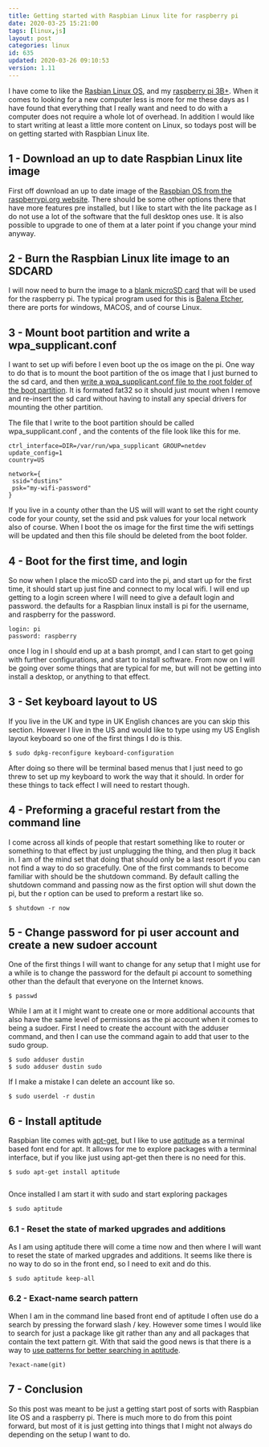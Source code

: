```yaml
---
title: Getting started with Raspbian Linux lite for raspberry pi
date: 2020-03-25 15:21:00
tags: [linux,js]
layout: post
categories: linux
id: 635
updated: 2020-03-26 09:10:53
version: 1.11
---
```


I have come to like the [Rasbian Linux OS](https://en.wikipedia.org/wiki/Raspbian), and my [raspberry pi 3B+](https://en.wikipedia.org/wiki/Raspberry_Pi). When it comes to looking for a new computer less is more for me these days as I have found that everything that I really want and need to do with a computer does not require a whole lot of overhead. In addition I would like to start writing at least a little more content on Linux, so todays post will be on getting started with Raspbian Linux lite.

<!-- more -->

## 1 - Download an up to date Raspbian Linux lite image

First off download an up to date image of the [Raspbian OS from the raspberrypi.org website](https://www.raspberrypi.org/downloads/raspbian/). There should be some other options there that have more features pre installed, but I like to start with the lite package as I do not use a lot of the software that the full desktop ones use. It is also possible to upgrade to one of them at a later point if you change your mind anyway.

## 2 - Burn the Raspbian Linux lite image to an SDCARD

I will now need to burn the image to a [blank microSD card](https://en.wikipedia.org/wiki/SD_card#Physical_size) that will be used for the raspberry pi. The typical program used for this is [Balena Etcher](https://www.balena.io/etcher/), there are ports for windows, MACOS, and of course Linux.

## 3 - Mount boot partition and write a wpa_supplicant.conf

I want to set up wifi before I even boot up the os image on the pi. One way to do that is to mount the boot partition of the os image that I just burned to the sd card, and then [write a wpa_supplicant.conf file to the root folder of the boot partition](https://www.raspberrypi.org/documentation/configuration/wireless/headless.md). It is formated fat32 so it should just mount when I remove and re-insert the sd card without having to install any special drivers for mounting the other partition.

The file that I write to the boot partition should be called wpa_supplicant.conf , and the contents of the file look like this for me.

```
ctrl_interface=DIR=/var/run/wpa_supplicant GROUP=netdev
update_config=1
country=US

network={
 ssid="dustins"
 psk="my-wifi-password"
}
```

If you live in a county other than the US will will want to set the right county code for your county, set the ssid and psk values for your local network also of course. When I boot the os image for the first time the wifi settings will be updated and then this file should be deleted from the boot folder.

## 4 - Boot for the first time, and login

So now when I place the micoSD card into the pi, and start up for the first time, it should start up just fine and connect to my local wifi. I will end up getting to a login screen where I will need to give a default login and password. the defaults for a Raspbian linux install is pi for the username, and raspberry for the password.

```
login: pi
password: raspberry
```

once I log in I should end up at a bash prompt, and I can start to get going with further configurations, and start to install software. From now on I will be going over some things that are typical for me, but will not be getting into install a desktop, or anything to that effect.

## 3 - Set keyboard layout to US

If you live in the UK and type in UK English chances are you can skip this section. However I live in the US and would like to type using my US English layout keyboard so one of the first things I do is this.

```
$ sudo dpkg-reconfigure keyboard-configuration
```

After doing so there will be terminal based menus that I just need to go threw to set up my keyboard to work the way that it should. In order for these things to tack effect I will need to restart though.

## 4 - Preforming a graceful restart from the command line

I come across all kinds of people that restart something like to router or something to that effect by just unplugging the thing, and then plug it back in. I am of the mind set that doing that should only be a last resort if you can not find a way to do so gracefully. One of the first commands to become familiar with should be the shutdown command. By default calling the shutdown command and passing now as the first option will shut down the pi, but the r option can be used to preform a restart like so.

```
$ shutdown -r now
```

## 5 - Change password for pi user account and create a new sudoer account

One of the first things I will want to change for any setup that I might use for a while is to change the password for the default pi account to something other than the default that everyone on the Internet knows.

```
$ passwd
```

While I am at it I might want to create one or more additional accounts that also have the same level of permissions as the pi account when it comes to being a sudoer. First I need to create the account with the adduser command, and then I can use the command again to add that user to the sudo group.

```
$ sudo adduser dustin
$ sudo adduser dustin sudo
```

If I make a mistake I can delete an account like so.

```
$ sudo userdel -r dustin
```

## 6 - Install aptitude

Raspbian lite comes with [apt-get](https://wiki.debian.org/apt-get), but I like to use [aptitude](https://wiki.debian.org/Aptitude) as a terminal based font end for apt. It allows for me to explore packages with a terminal interface, but if you like just using apt-get then there is no need for this.

```
$ sudo apt-get install aptitude


```

Once installed I am start it with sudo and start exploring packages

```
$ sudo aptitude
```

### 6.1 - Reset the state of marked upgrades and additions

As I am using aptitude there will come a time now and then where I will want to reset the state of marked upgrades and additions. It seems like there is no way to do so in the front end, so I need to exit and do this.

```
$ sudo aptitude keep-all
```

### 6.2 - Exact-name search pattern

When I am in the command line based front end of aptitude I often use do a search by pressing the forward slash \/ key. However some times I would like to search for just a package like git rather than any and all packages that contain the text pattern git. With that said the good news is that there is a way to [use patterns for better searching in aptitude](https://www.debian.org/doc/manuals/aptitude/ch02s04s05.en.html).

```
?exact-name(git)
```

## 7 - Conclusion

So this post was meant to be just a getting start post of sorts with Raspbian lite OS and a raspberry pi. There is much more to do from this point forward, but most of it is just getting into things that I might not always do depending on the setup I want to do.